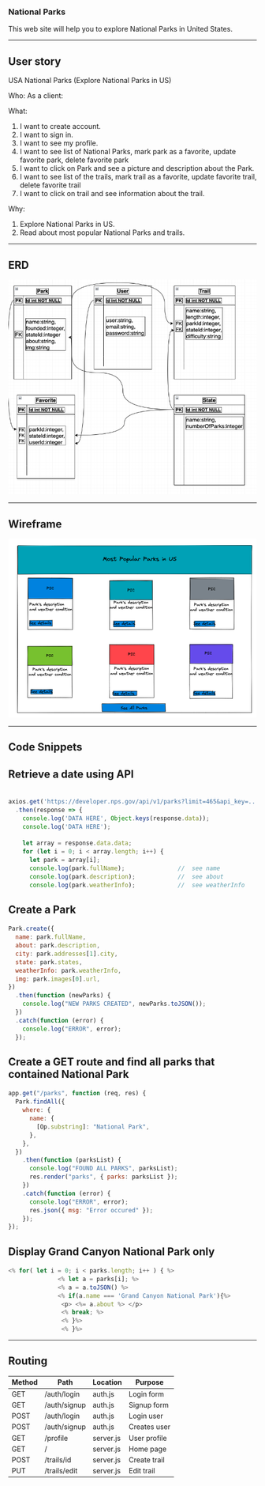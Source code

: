 ### National Parks

This web site will help you to explore National Parks in United States.

---

## User story

USA National Parks (Explore National Parks in US)

Who:
As a client:

What:

1. I want to create account.
2. I want to sign in.
3. I want to see my profile.
4. I want to see list of National Parks, mark park as a favorite, update favorite park, delete favorite park
5. I want to click on Park and see a picture and description about the Park.
6. I want to see list of the trails, mark trail as a favorite, update favorite trail, delete favorite trail
7. I want to click on trail and see information about the trail.

Why:

1. Explore National Parks in US.
2. Read about most popular National Parks and trails.

---

## ERD

![](img/Screen%20Shot%202021-12-07%20at%208.57.47%20PM.png)

---

## Wireframe

![](img/Screen%20Shot%202021-12-13%20at%2011.52.18%20AM.png)

---

## Code Snippets

## Retrieve a date using API

```javascript

axios.get('https://developer.nps.gov/api/v1/parks?limit=465&api_key=...')
  .then(response => {
    console.log('DATA HERE', Object.keys(response.data));
    console.log('DATA HERE');

    let array = response.data.data;
    for (let i = 0; i < array.length; i++) {
      let park = array[i];
      console.log(park.fullName);               //  see name
      console.log(park.description);            //  see about
      console.log(park.weatherInfo);            //  see weatherInfo

```

## Create a Park

```javascript
Park.create({
  name: park.fullName,
  about: park.description,
  city: park.addresses[1].city,
  state: park.states,
  weatherInfo: park.weatherInfo,
  img: park.images[0].url,
})
  .then(function (newParks) {
    console.log("NEW PARKS CREATED", newParks.toJSON());
  })
  .catch(function (error) {
    console.log("ERROR", error);
  });
```

## Create a GET route and find all parks that contained **National Park**

```javascript
app.get("/parks", function (req, res) {
  Park.findAll({
    where: {
      name: {
        [Op.substring]: "National Park",
      },
    },
  })
    .then(function (parksList) {
      console.log("FOUND ALL PARKS", parksList);
      res.render("parks", { parks: parksList });
    })
    .catch(function (error) {
      console.log("ERROR", error);
      res.json({ msg: "Error occured" });
    });
});
```

## Display **Grand Canyon National Park** only

```javascript
<% for( let i = 0; i < parks.length; i++ ) { %>
              <% let a = parks[i]; %>
              <% a = a.toJSON() %>
              <% if(a.name === 'Grand Canyon National Park'){%>
               <p> <%= a.about %> </p>
               <% break; %>
               <% }%>
               <% }%>

```

---

## Routing

| Method | Path         | Location  | Purpose      |
| ------ | ------------ | --------- | ------------ |
| GET    | /auth/login  | auth.js   | Login form   |
| GET    | /auth/signup | auth.js   | Signup form  |
| POST   | /auth/login  | auth.js   | Login user   |
| POST   | /auth/signup | auth.js   | Creates user |
| GET    | /profile     | server.js | User profile |
| GET    | /            | server.js | Home page    |
| POST   | /trails/id   | server.js | Create trail |
| PUT    | /trails/edit | server.js | Edit trail   |
